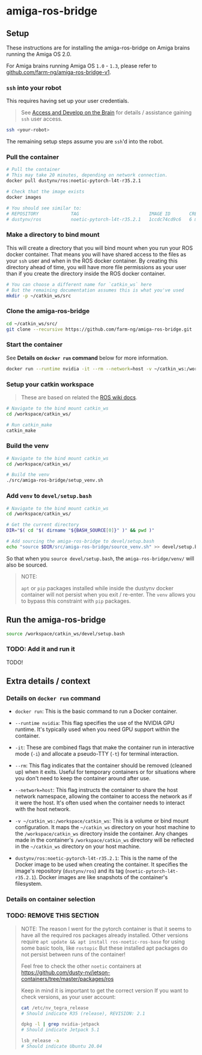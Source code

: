 # amiga-ros-bridge

## Setup

These instructions are for installing the amiga-ros-bridge
on Amiga brains running the Amiga OS 2.0.

For Amiga brains running Amiga OS `1.0` - `1.3`,
please refer to
[github.com/farm-ng/amiga-ros-bridge-v1](https://github.com/farm-ng/amiga-ros-bridge-v1).

### `ssh` into your robot

This requires having set up your user credentials.

> See [Access and Develop on the Brain](https://amiga.farm-ng.com/docs/ssh/)
for details / assistance gaining `ssh` user access.

```bash
ssh <your-robot>
```

The remaining setup steps assume you are `ssh`'d into the robot.

### Pull the container

```bash
# Pull the container
# This may take 20 minutes, depending on network connection.
docker pull dustynv/ros:noetic-pytorch-l4t-r35.2.1

# Check that the image exists
docker images

# You should see similar to:
# REPOSITORY            TAG                          IMAGE ID       CREATED         SIZE
# dustynv/ros           noetic-pytorch-l4t-r35.2.1   1ccdc74cd9c6   6 months ago    13.6GB
```

### Make a directory to bind mount

This will create a directory that you will bind mount when you run your ROS docker container.
That means you will have shared access to the files as your `ssh` user
and when in the ROS docker container.
By creating this directory ahead of time, you will have more file permissions as your user than if you create the directory inside
the ROS docker container.

```bash
# You can choose a different name for `catkin_ws` here
# But the remaining documentation assumes this is what you've used
mkdir -p ~/catkin_ws/src
```

### Clone the amiga-ros-bridge

```bash
cd ~/catkin_ws/src/
git clone --recursive https://github.com/farm-ng/amiga-ros-bridge.git
```

### Start the container

See **Details on `docker run` command** below for more information.

```bash
docker run --runtime nvidia -it --rm --network=host -v ~/catkin_ws:/workspace/catkin_ws dustynv/ros:noetic-pytorch-l4t-r35.2.1
```

### Setup your catkin workspace

> These are based on related the [ROS wiki docs](http://wiki.ros.org/catkin/Tutorials/create_a_workspace).

```bash
# Navigate to the bind mount catkin_ws
cd /workspace/catkin_ws/

# Run catkin_make
catkin_make
```

### Build the venv

```bash
# Navigate to the bind mount catkin_ws
cd /workspace/catkin_ws/

# Build the venv
./src/amiga-ros-bridge/setup_venv.sh
```

### Add `venv` to `devel/setup.bash`

```bash
# Navigate to the bind mount catkin_ws
cd /workspace/catkin_ws/

# Get the current directory
DIR="$( cd "$( dirname "${BASH_SOURCE[0]}" )" && pwd )"

# Add sourcing the amiga-ros-bridge to devel/setup.bash
echo "source $DIR/src/amiga-ros-bridge/source_venv.sh" >> devel/setup.bash
```

So that when you `source devel/setup.bash`,
the `amiga-ros-bridge/venv/` will also be sourced.

> NOTE:
>
> `apt` or `pip` packages installed while inside the dustynv docker container will not persist when you exit / re-enter.
> The `venv` allows you to bypass this constraint with `pip` packages.

## Run the amiga-ros-bridge

```bash
source /workspace/catkin_ws/devel/setup.bash
```

### TODO: Add it and run it

TODO!

## Extra details / context

### Details on `docker run` command

- `docker run`: This is the basic command to run a Docker container.

- `--runtime nvidia`: This flag specifies the use of the NVIDIA GPU runtime. It's typically used when you need GPU support within the container.

- `-it`: These are combined flags that make the container run in interactive mode (`-i`) and allocate a pseudo-TTY (`-t`) for terminal interaction.

- `--rm`: This flag indicates that the container should be removed (cleaned up) when it exits. Useful for temporary containers or for situations where you don't need to keep the container around after use.

- `--network=host`: This flag instructs the container to share the host network namespace, allowing the container to access the network as if it were the host. It's often used when the container needs to interact with the host network.

- `-v ~/catkin_ws:/workspace/catkin_ws`: This is a volume or bind mount configuration. It maps the `~/catkin_ws` directory on your host machine to the `/workspace/catkin_ws` directory inside the container. Any changes made in the container's `/workspace/catkin_ws` directory will be reflected in the `~/catkin_ws` directory on your host machine.

- `dustynv/ros:noetic-pytorch-l4t-r35.2.1`: This is the name of the Docker image to be used when creating the container. It specifies the image's repository (`dustynv/ros`) and its tag (`noetic-pytorch-l4t-r35.2.1`). Docker images are like snapshots of the container's filesystem.

### Details on container selection

### TODO: REMOVE THIS SECTION

> NOTE: The reason I went for the pytorch container is that it seems to have all the required ros packages already installed.
> Other versions require `apt update && apt install ros-noetic-ros-base` for using some basic tools, like `rostopic`
> But these installed apt packages do not persist between runs of the container!
>
> Feel free to check the other `noetic` containers at https://github.com/dusty-nv/jetson-containers/tree/master/packages/ros
>
> Keep in mind it is important to get the correct version
> If you want to check versions, as your user account:
>
> ```bash
> cat /etc/nv_tegra_release
> # Should indicate R35 (release), REVISION: 2.1
>
> dpkg -l | grep nvidia-jetpack
> # Should indicate Jetpack 5.1
>
> lsb_release -a
> # Should indicate Ubuntu 20.04
> ```
